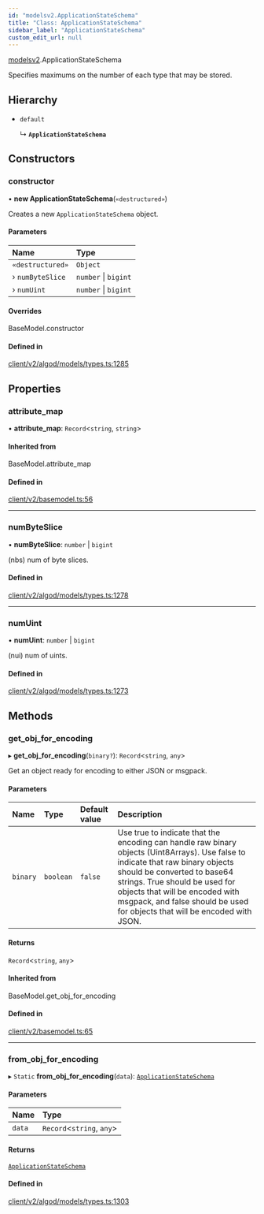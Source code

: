```yaml
---
id: "modelsv2.ApplicationStateSchema"
title: "Class: ApplicationStateSchema"
sidebar_label: "ApplicationStateSchema"
custom_edit_url: null
---
```


[modelsv2](../namespaces/modelsv2.md).ApplicationStateSchema

Specifies maximums on the number of each type that may be stored.

## Hierarchy

- `default`

  ↳ **`ApplicationStateSchema`**

## Constructors

### constructor

• **new ApplicationStateSchema**(`«destructured»`)

Creates a new `ApplicationStateSchema` object.

#### Parameters

| Name | Type |
| :------ | :------ |
| `«destructured»` | `Object` |
| › `numByteSlice` | `number` \| `bigint` |
| › `numUint` | `number` \| `bigint` |

#### Overrides

BaseModel.constructor

#### Defined in

[client/v2/algod/models/types.ts:1285](https://github.com/joe-p/js-algorand-sdk/blob/6a3021f/src/client/v2/algod/models/types.ts#L1285)

## Properties

### attribute\_map

• **attribute\_map**: `Record`<`string`, `string`\>

#### Inherited from

BaseModel.attribute\_map

#### Defined in

[client/v2/basemodel.ts:56](https://github.com/joe-p/js-algorand-sdk/blob/6a3021f/src/client/v2/basemodel.ts#L56)

___

### numByteSlice

• **numByteSlice**: `number` \| `bigint`

(nbs) num of byte slices.

#### Defined in

[client/v2/algod/models/types.ts:1278](https://github.com/joe-p/js-algorand-sdk/blob/6a3021f/src/client/v2/algod/models/types.ts#L1278)

___

### numUint

• **numUint**: `number` \| `bigint`

(nui) num of uints.

#### Defined in

[client/v2/algod/models/types.ts:1273](https://github.com/joe-p/js-algorand-sdk/blob/6a3021f/src/client/v2/algod/models/types.ts#L1273)

## Methods

### get\_obj\_for\_encoding

▸ **get_obj_for_encoding**(`binary?`): `Record`<`string`, `any`\>

Get an object ready for encoding to either JSON or msgpack.

#### Parameters

| Name | Type | Default value | Description |
| :------ | :------ | :------ | :------ |
| `binary` | `boolean` | `false` | Use true to indicate that the encoding can handle raw binary objects (Uint8Arrays). Use false to indicate that raw binary objects should be converted to base64 strings. True should be used for objects that will be encoded with msgpack, and false should be used for objects that will be encoded with JSON. |

#### Returns

`Record`<`string`, `any`\>

#### Inherited from

BaseModel.get\_obj\_for\_encoding

#### Defined in

[client/v2/basemodel.ts:65](https://github.com/joe-p/js-algorand-sdk/blob/6a3021f/src/client/v2/basemodel.ts#L65)

___

### from\_obj\_for\_encoding

▸ `Static` **from_obj_for_encoding**(`data`): [`ApplicationStateSchema`](modelsv2.ApplicationStateSchema.md)

#### Parameters

| Name | Type |
| :------ | :------ |
| `data` | `Record`<`string`, `any`\> |

#### Returns

[`ApplicationStateSchema`](modelsv2.ApplicationStateSchema.md)

#### Defined in

[client/v2/algod/models/types.ts:1303](https://github.com/joe-p/js-algorand-sdk/blob/6a3021f/src/client/v2/algod/models/types.ts#L1303)
